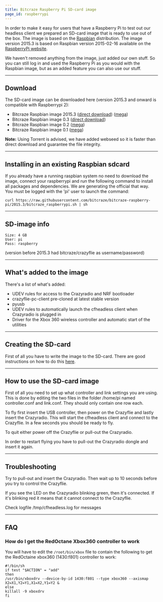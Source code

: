 ```yaml
---
title: Bitcraze Raspberry Pi SD-card image
page_id: raspberrypi
---
```





In order to make it easy for users that have a Raspberry Pi to test out
our headless client we prepared an SD-card image that is ready to use
out of the box. The image is based on the
[Raspbian](http://www.raspbian.org/) distribution. The image version
2015.3 is based on Raspbian version 2015-02-16 available on the
[RaspberryPi website](http://www.raspberrypi.org/downloads/).

We haven\'t removed anything from the image, just added our own stuff.
So you can still log in and used the Raspberry Pi as you would with the
Raspbian image, but as an added feature you can also use our stuff.

---

## Download

The SD-card image can be downloaded here (version 2015.3 and onward is
compatible with Raspberrypi 2):

-   Bitcraze Raspbian image 2015.3
    ([direct download](http://files.bitcraze.se/dl/cfpi-2015.3.7z))
    ([mega](https://mega.co.nz/#!uQYSFIDJ!6PwIwxM315B99ejveo_6zlTVWk_oYkMOW0fKQLQ74A0))
-   Bitcraze Raspbian image 0.3
    ([direct download](http://files.bitcraze.se/dl/cfpi-0_3.7z))
-   Bitcraze Raspbian image 0.2
    ([mega](https://mega.co.nz/#!fVoTBIAQ!Akk80haC--oZjklJxCzCaS_nnlg8xVQhUcczPviaawA))
-   Bitcraze Raspbian image 0.1
    ([mega](https://mega.co.nz/#!HJpH2KDJ!bY-EdGtyxIRzOUu6xNVWnid_cco5wS-IQ6ELfc5Y1Q8))

**Note:** Using Torrent is advised, we have
added webseed so it is faster than direct download and guarantee the
file integrity.

---

## Installing in an existing Raspbian sdcard

If you already have a running raspbian system no need to download the
image, connect your raspberrypi and run the following command to install
all packages and dependencies. We are generating the official that way.
You must be logged with the \'pi\' user to launch the command:

    curl https://raw.githubusercontent.com/bitcraze/bitcraze-raspberry-pi/2015.3/bitcraze_raspberrypi.sh | sh

---

## SD-image info

    Size: 4 GB
    User: pi
    Pass: raspberry

(version before 2015.3 had bitcraze/crazyflie as username/password)

---

## What\'s added to the image

There\'s a list of what\'s added:

-   UDEV rules for access to the Crazyradio and NRF bootloader
-   crazyflie-pc-client pre-cloned at latest stable version
-   pyusb
-   UDEV rules to automatically launch the cfheadless client when
    Crazyradio is plugged in
-   Driver for the Xbox 360 wireless controller and automatic start of
    the utilities

---

## Creating the SD-card

First of all you have to write the image to the SD-card. There are good
instructions on how to do this
[here](http://elinux.org/RPi_Easy_SD_Card_Setup#Create_your_own).

---

## How to use the SD-card image

First of all you need to set up what controller and link settings you
are using. This is done by editing the two files in the folder /home/pi
named controller.conf and link.conf. They should only contain one row
each.

To fly first insert the USB controller, then power on the Crazyflie and
lastly insert the Crazyradio. This will start the cfheadless client and
connect to the Crazyflie. In a few seconds you should be ready to fly.

To quit either power off the Crazyflie or pull-out the Crazyradio.

In order to restart flying you have to pull-out the Crazyradio dongle
and insert it again.

---

## Troubleshooting

Try to pull-out and insert the Crazyradio. Then wait up to 10 seconds
before you try to control the Crazyflie.

If you see the LED on the Crazyradio blinking green, then it\'s
connected. If it\'s blinking red it means that it cannot connect to the
Crazyflie.

Check logfile /tmp/cfheadless.log for messages

---

## FAQ

### How do I get the RedOctane Xbox360 controller to work

You will have to edit the `/root/bin/xbox` file to contain the following
to get the RedOctaine xbox360 (1430:f801) controller to work:

    #!/bin/sh
    if test "$ACTION" = "add"
    then
    /usr/bin/xboxdrv --device-by-id 1430:f801 --type xbox360 --axismap X2=X1,Y2=Y1,X1=X2,Y1=Y2 &
    else
    killall -9 xboxdrv
    fi
